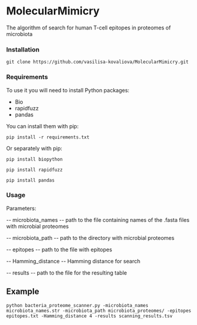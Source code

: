 # MolecularMimicry
The algorithm of search for human T-cell epitopes in proteomes of microbiota

### Installation
```
git clone https://github.com/vasilisa-kovaliova/MolecularMimicry.git
```

### Requirements

To use it you will need to install Python packages:
- Bio
- rapidfuzz
- pandas

You can install them with pip:
```
pip install -r requirements.txt
```

Or separately with pip:
```
pip install biopython
```
```
pip install rapidfuzz
```
```
pip install pandas
```
### Usage

Parameters:

-- microbiota_names -- path to the file containing names of the .fasta files with microbial proteomes

-- microbiota_path -- path to the directory with microbial proteomes

-- epitopes -- path to the file with epitopes

-- Hamming_distance -- Hamming distance for search

-- results -- path to the file for the resulting table


## Example
```
python bacteria_proteome_scanner.py -microbiota_names microbiota_names.str -microbiota_path microbiota_proteomes/ -epitopes epitopes.txt -Hamming_distance 4 -results scanning_results.tsv
```
